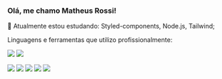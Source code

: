 ### Olá, me chamo Matheus Rossi!

<!--
**thsrossi/thsrossi** is a ✨ _special_ ✨ repository because its `README.md` (this file) appears on your GitHub profile.

Here are some ideas to get you started:

- 🔭 I’m currently working on ...
- 🌱 I’m currently learning ...
- 👯 I’m looking to collaborate on ...
- 🤔 I’m looking for help with ...
- 💬 Ask me about ...
- 📫 How to reach me: ...
- 😄 Pronouns: ...
- ⚡ Fun fact: ...
-->

🌱 Atualmente estou estudando: Styled-components, Node.js, Tailwind;

Linguagens e ferramentas que utilizo profissionalmente:

<img src="https://img.icons8.com/color/48/000000/react-native.png"/> <img src="https://img.icons8.com/color/48/000000/javascript--v1.png"/>

<img src="https://img.icons8.com/fluency/48/000000/typescript--v1.png"/>
<img src="https://img.icons8.com/color/48/000000/html-5--v1.png"/>
<img src="https://img.icons8.com/color/48/000000/css3.png"/>
<img src="https://img.icons8.com/color/48/000000/bootstrap.png"/>
<img src="https://img.icons8.com/color/48/000000/git.png"/>

